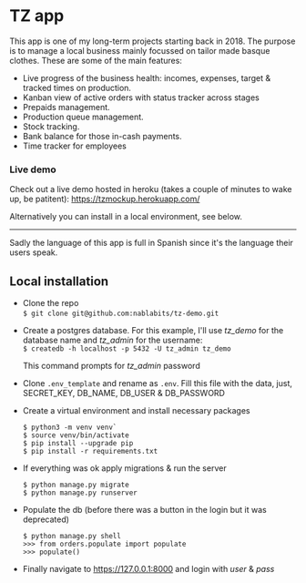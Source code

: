# TZ app

This app is one of my long-term projects starting back in 2018. The purpose is to manage a local business mainly focussed on tailor made basque clothes. 
These are some of the main features:
* Live progress of the business health: incomes, expenses, target & tracked times on production.
* Kanban view of active orders with status tracker across stages
* Prepaids management.
* Production queue management.
* Stock tracking. 
* Bank balance for those in-cash payments.
* Time tracker for employees

### Live demo
Check out a live demo hosted in heroku (takes a couple of minutes to wake up, be patitent): https://tzmockup.herokuapp.com/  

Alternatively you can install in a local environment, see below.

---

Sadly the language of this app is full in Spanish since it's the language their users speak.   


## Local installation


+ Clone the repo  
`$ git clone git@github.com:nablabits/tz-demo.git`

* Create a postgres database. For this example, I'll use *tz_demo*
for the database name and *tz_admin* for the username:  
`$ createdb -h localhost -p 5432 -U tz_admin tz_demo`

  This command prompts for *tz_admin* password
* Clone `.env_template` and rename as `.env`. Fill this file with the data,
  just, SECRET_KEY, DB_NAME, DB_USER & DB_PASSWORD  

* Create a virtual environment and install necessary packages  
  ```
  $ python3 -m venv venv`  
  $ source venv/bin/activate
  $ pip install --upgrade pip
  $ pip install -r requirements.txt
  ```

* If everything was ok apply migrations & run the server
  ```
  $ python manage.py migrate
  $ python manage.py runserver
  ```
* Populate the db (before there was a button in the login but it was deprecated)
  ```
  $ python manage.py shell
  >>> from orders.populate import populate
  >>> populate()
  ```

* Finally navigate to https://127.0.0.1:8000 and login with *user* & *pass*

